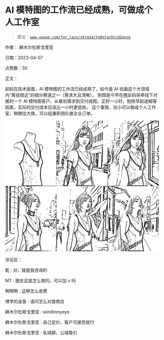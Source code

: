 # AI 模特图的工作流已经成熟，可做成个人工作室

> 原文：[`www.yuque.com/for_lazy/xkrm14/tg0nlgn5tcd2qsno`](https://www.yuque.com/for_lazy/xkrm14/tg0nlgn5tcd2qsno)

作者： 麻木尔杜斯戈里亚

日期：2023-04-07

点赞数：50

正文：

起码在技术层面，AI 模特图的工作流已经成熟了，如今是 AI 绘画这个大领域内“离钱很近”的细分赛道之一（需求大且清晰）。 附图是今早在圈友码哥牵线下对接的一个 AI 模特图客户，从看到需求到交付成图，正好一小时，刨除早起迷糊等因素，实际的交付成本应该比一小时更低些。 这个事情，往小可以做成个人工作室，稍微往大做，可以组兼职团队接企业订单。

![](img/b8eb2753f229d5cc10ea7c03fcff0590.png)  

评论区：

乾 : 对，就是我咨询的

MT : 圈友这是怎么做的，可以加 v 吗

啊啊啊 : 这种怎么收费

博学的金鱼 : 请问怎么对接商店

麻木尔杜斯戈里亚 : windinmyeye

麻木尔杜斯戈里亚 : 自己定价，客户可接受就行

麻木尔杜斯戈里亚 : 私域聊，公域吸引



